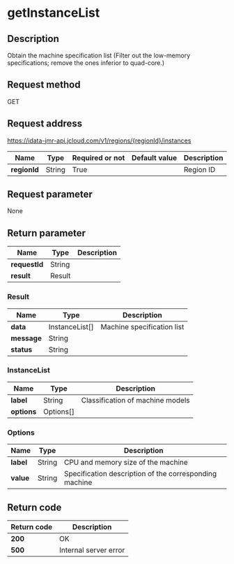 # getInstanceList


## Description
Obtain the machine specification list (Filter out the low-memory specifications; remove the ones inferior to quad-core.)

## Request method
GET

## Request address
https://idata-jmr-api.jcloud.com/v1/regions/{regionId}/instances

|Name|Type|Required or not|Default value|Description|
|---|---|---|---|---|
|**regionId**|String|True||Region ID|

## Request parameter
None


## Return parameter
|Name|Type|Description|
|---|---|---|
|**requestId**|String||
|**result**|Result||


### <a name="Result">Result</a>
|Name|Type|Description|
|---|---|---|
|**data**|InstanceList[]|Machine specification list|
|**message**|String||
|**status**|String||
### <a name="InstanceList">InstanceList</a>
|Name|Type|Description|
|---|---|---|
|**label**|String|Classification of machine models|
|**options**|Options[]||
### <a name="Options">Options</a>
|Name|Type|Description|
|---|---|---|
|**label**|String|CPU and memory size of the machine|
|**value**|String|Specification description of the corresponding machine|

## Return code
|Return code|Description|
|---|---|
|**200**|OK|
|**500**|Internal server error|
